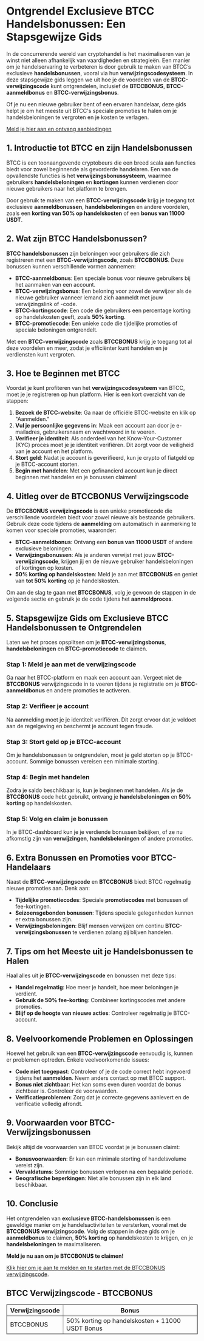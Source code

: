 <h1>Ontgrendel Exclusieve BTCC Handelsbonussen: Een Stapsgewijze Gids</h1>
</header>
<section>
<p>In de concurrerende wereld van cryptohandel is het maximaliseren van je winst niet alleen afhankelijk van vaardigheden en strategieën. Een manier om je handelservaring te verbeteren is door gebruik te maken van BTCC’s exclusieve <strong>handelsbonussen</strong>, vooral via hun <strong>verwijzingscodesysteem</strong>. In deze stapsgewijze gids leggen we uit hoe je de voordelen van de <strong>BTCC-verwijzingscode</strong> kunt ontgrendelen, inclusief de <strong>BTCCBONUS</strong>, <strong>BTCC-aanmeldbonus</strong> en <strong>BTCC-verwijzingsbonus</strong>.</p>
<p>Of je nu een nieuwe gebruiker bent of een ervaren handelaar, deze gids helpt je om het meeste uit BTCC's speciale promoties te halen om je handelsbeloningen te vergroten en je kosten te verlagen.</p>
</section>
<p><a href="https://partner.btcc.com/us/c/BTCCBONUS/9303" target="_blank">Meld je hier aan en ontvang aanbiedingen</a></p>
<img src="https://images.mirror-media.xyz/publication-images/pFAHTV5xiT_ZR81Wj_ds0.png?height=500&amp;width=1000" decoding="async" data-nimg="fill" class="css-xah9so" style="position: absolute; inset: 0px; box-sizing: border-box; padding: 0px; border: none; margin: auto; display: block; width: 0px; height: 0px; min-width: 100%; max-width: 100%; min-height: 100%; max-height: 100%;">

<section>
<h2>1. Introductie tot BTCC en zijn Handelsbonussen</h2>
<p>BTCC is een toonaangevende cryptobeurs die een breed scala aan functies biedt voor zowel beginnende als gevorderde handelaren. Een van de opvallendste functies is het <strong>verwijzingsbonussysteem</strong>, waarmee gebruikers <strong>handelsbeloningen</strong> en <strong>kortingen</strong> kunnen verdienen door nieuwe gebruikers naar het platform te brengen.</p>
<p>Door gebruik te maken van een <strong>BTCC-verwijzingscode</strong> krijg je toegang tot exclusieve <strong>aanmeldbonussen</strong>, <strong>handelsbeloningen</strong> en andere voordelen, zoals een <strong>korting van 50% op handelskosten</strong> of een <strong>bonus van 11000 USDT</strong>.</p>
</section>
<section>
<h2>2. Wat zijn BTCC Handelsbonussen?</h2>
<p><strong>BTCC handelsbonussen</strong> zijn beloningen voor gebruikers die zich registreren met een <strong>BTCC-verwijzingscode</strong>, zoals <strong>BTCCBONUS</strong>. Deze bonussen kunnen verschillende vormen aannemen:</p>
<ul>
<li><strong>BTCC-aanmeldbonus</strong>: Een speciale bonus voor nieuwe gebruikers bij het aanmaken van een account.</li>
<li><strong>BTCC-verwijzingsbonus</strong>: Een beloning voor zowel de verwijzer als de nieuwe gebruiker wanneer iemand zich aanmeldt met jouw verwijzingslink of -code.</li>
<li><strong>BTCC-kortingscode</strong>: Een code die gebruikers een percentage korting op handelskosten geeft, zoals <strong>50% korting</strong>.</li>
<li><strong>BTCC-promotiecode</strong>: Een unieke code die tijdelijke promoties of speciale beloningen ontgrendelt.</li>
</ul>
<p>Met een <strong>BTCC-verwijzingscode</strong> zoals <strong>BTCCBONUS</strong> krijg je toegang tot al deze voordelen en meer, zodat je efficiënter kunt handelen en je verdiensten kunt vergroten.</p>
</section>
<section>
<h2>3. Hoe te Beginnen met BTCC</h2>
<p>Voordat je kunt profiteren van het <strong>verwijzingscodesysteem</strong> van BTCC, moet je je registreren op hun platform. Hier is een kort overzicht van de stappen:</p>
<ol>
<li><strong>Bezoek de BTCC-website</strong>: Ga naar de officiële BTCC-website en klik op "Aanmelden."</li>
<li><strong>Vul je persoonlijke gegevens in</strong>: Maak een account aan door je e-mailadres, gebruikersnaam en wachtwoord in te voeren.</li>
<li><strong>Verifieer je identiteit</strong>: Als onderdeel van het Know-Your-Customer (KYC) proces moet je je identiteit verifiëren. Dit zorgt voor de veiligheid van je account en het platform.</li>
<li><strong>Stort geld</strong>: Nadat je account is geverifieerd, kun je crypto of fiatgeld op je BTCC-account storten.</li>
<li><strong>Begin met handelen</strong>: Met een gefinancierd account kun je direct beginnen met handelen en je bonussen claimen!</li>
</ol>
</section>
<section>
<h2>4. Uitleg over de BTCCBONUS Verwijzingscode</h2>
<p>De <strong>BTCCBONUS verwijzingscode</strong> is een unieke promotiecode die verschillende voordelen biedt voor zowel nieuwe als bestaande gebruikers. Gebruik deze code tijdens de <strong>aanmelding</strong> om automatisch in aanmerking te komen voor speciale promoties, waaronder:</p>
<ul>
<li><strong>BTCC-aanmeldbonus</strong>: Ontvang een <strong>bonus van 11000 USDT</strong> of andere exclusieve beloningen.</li>
<li><strong>Verwijzingsbonussen</strong>: Als je anderen verwijst met jouw <strong>BTCC-verwijzingscode</strong>, krijgen jij en de nieuwe gebruiker handelsbeloningen of kortingen op kosten.</li>
<li><strong>50% korting op handelskosten</strong>: Meld je aan met <strong>BTCCBONUS</strong> en geniet van <strong>tot 50% korting</strong> op je handelskosten.</li>
</ul>
<p>Om aan de slag te gaan met <strong>BTCCBONUS</strong>, volg je gewoon de stappen in de volgende sectie en gebruik je de code tijdens het <strong>aanmeldproces</strong>.</p>
</section>
<section>
<h2>5. Stapsgewijze Gids om Exclusieve BTCC Handelsbonussen te Ontgrendelen</h2>
<p>Laten we het proces opsplitsen om je <strong>BTCC-verwijzingsbonus</strong>, <strong>handelsbeloningen</strong> en <strong>BTCC-promotiecode</strong> te claimen.</p>
<h3>Stap 1: Meld je aan met de verwijzingscode</h3>
<p>Ga naar het BTCC-platform en maak een account aan. Vergeet niet de <strong>BTCCBONUS</strong> verwijzingscode in te voeren tijdens je registratie om je <strong>BTCC-aanmeldbonus</strong> en andere promoties te activeren.</p>
<h3>Stap 2: Verifieer je account</h3>
<p>Na aanmelding moet je je identiteit verifiëren. Dit zorgt ervoor dat je voldoet aan de regelgeving en beschermt je account tegen fraude.</p>
<h3>Stap 3: Stort geld op je BTCC-account</h3>
<p>Om je handelsbonussen te ontgrendelen, moet je geld storten op je BTCC-account. Sommige bonussen vereisen een minimale storting.</p>
<h3>Stap 4: Begin met handelen</h3>
<p>Zodra je saldo beschikbaar is, kun je beginnen met handelen. Als je de <strong>BTCCBONUS</strong> code hebt gebruikt, ontvang je <strong>handelsbeloningen</strong> en <strong>50% korting</strong> op handelskosten.</p>
<h3>Stap 5: Volg en claim je bonussen</h3>
<p>In je BTCC-dashboard kun je je verdiende bonussen bekijken, of ze nu afkomstig zijn van <strong>verwijzingen</strong>, <strong>handelsbeloningen</strong> of andere promoties.</p>
</section>
<section>
<h2>6. Extra Bonussen en Promoties voor BTCC-Handelaars</h2>
<p>Naast de <strong>BTCC-verwijzingscode</strong> en <strong>BTCCBONUS</strong> biedt BTCC regelmatig nieuwe promoties aan. Denk aan:</p>
<ul>
<li><strong>Tijdelijke promotiecodes</strong>: Speciale <strong>promotiecodes</strong> met bonussen of fee-kortingen.</li>
<li><strong>Seizoensgebonden bonussen</strong>: Tijdens speciale gelegenheden kunnen er extra bonussen zijn.</li>
<li><strong>Verwijzingsbeloningen</strong>: Blijf mensen verwijzen om continu <strong>BTCC-verwijzingsbonussen</strong> te verdienen zolang zij blijven handelen.</li>
</ul>
</section>
<section>
<h2>7. Tips om het Meeste uit je Handelsbonussen te Halen</h2>
<p>Haal alles uit je <strong>BTCC-verwijzingscode</strong> en bonussen met deze tips:</p>
<ul>
<li><strong>Handel regelmatig</strong>: Hoe meer je handelt, hoe meer beloningen je verdient.</li>
<li><strong>Gebruik de 50% fee-korting</strong>: Combineer kortingscodes met andere promoties.</li>
<li><strong>Blijf op de hoogte van nieuwe acties</strong>: Controleer regelmatig je BTCC-account.</li>
</ul>
</section>
<section>
<h2>8. Veelvoorkomende Problemen en Oplossingen</h2>
<p>Hoewel het gebruik van een <strong>BTCC-verwijzingscode</strong> eenvoudig is, kunnen er problemen optreden. Enkele veelvoorkomende issues:</p>
<ul>
<li><strong>Code niet toegepast</strong>: Controleer of je de code correct hebt ingevoerd tijdens het <strong>aanmelden</strong>. Neem anders contact op met BTCC support.</li>
<li><strong>Bonus niet zichtbaar</strong>: Het kan soms even duren voordat de bonus zichtbaar is. Controleer de voorwaarden.</li>
<li><strong>Verificatieproblemen</strong>: Zorg dat je correcte gegevens aanlevert en de verificatie volledig afrondt.</li>
</ul>
</section>
<section>
<h2>9. Voorwaarden voor BTCC-Verwijzingsbonussen</h2>
<p>Bekijk altijd de voorwaarden van BTCC voordat je je bonussen claimt:</p>
<ul>
<li><strong>Bonusvoorwaarden</strong>: Er kan een minimale storting of handelsvolume vereist zijn.</li>
<li><strong>Vervaldatums</strong>: Sommige bonussen verlopen na een bepaalde periode.</li>
<li><strong>Geografische beperkingen</strong>: Niet alle bonussen zijn in elk land beschikbaar.</li>
</ul>
</section>
<section>
<h2>10. Conclusie</h2>
<p>Het ontgrendelen van <strong>exclusieve BTCC-handelsbonussen</strong> is een geweldige manier om je handelsactiviteiten te versterken, vooral met de <strong>BTCCBONUS verwijzingscode</strong>. Volg de stappen in deze gids om je <strong>aanmeldbonus</strong> te claimen, <strong>50% korting</strong> op handelskosten te krijgen, en je <strong>handelsbeloningen</strong> te maximaliseren.</p>
<p><strong>Meld je nu aan om je BTCCBONUS te claimen!</strong></p>
<p><a href="https://partner.btcc.com/us/c/BTCCBONUS/9303" target="_blank">Klik hier om je aan te melden en te starten met de BTCCBONUS verwijzingscode</a>.</p>
</section>
<section>
<h2>BTCC Verwijzingscode - BTCCBONUS</h2>
<table border="1">
<tr>
<th>Verwijzingscode</th>
<th>Bonus</th>
</tr>
<tr>
<td>BTCCBONUS</td>
<td>50% korting op handelskosten + 11000 USDT Bonus</td>
</tr>
</table>
</section>
</body>
</html>
